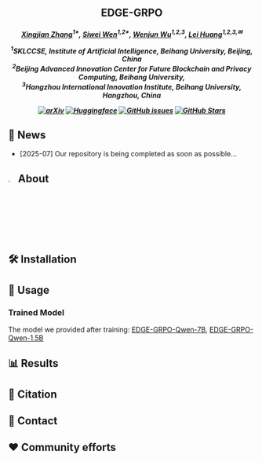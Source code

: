 <h2 align="center">EDGE-GRPO
</a>

<h5 align="center">
<div align="center">

[Xingjian Zhang](https://scholar.google.com/citations?user=H34fwioAAAAJ&hl=zh-CN)<sup>1*</sup>,
[Siwei Wen](https://scholar.google.com/citations?user=kJRiUYwAAAAJ&hl=zh-CN)<sup>1,2*</sup>,
[Wenjun Wu](https://iai.buaa.edu.cn/info/1013/1093.htm)<sup>1,2,3</sup>, 
[Lei Huang](https://huangleibuaa.github.io/)<sup>1,2,3,✉</sup>

<sup>1</sup>SKLCCSE, Institute of Artificial Intelligence, Beihang University, Beijing, China<br>
<sup>2</sup>Beijing Advanced Innovation Center for Future Blockchain and Privacy Computing, Beihang University, <br>
<sup>3</sup>Hangzhou International Innovation Institute, Beihang University, Hangzhou, China

</div>

<div align="center">

[![arXiv](https://img.shields.io/badge/Arxiv-2504.09641-AD1C18.svg?logo=arXiv)](https://arxiv.org/abs/2504.09641)
[![Huggingface](https://img.shields.io/badge/🤗-%20Open%20In%20HF-blue.svg)](https://github.com/ZhangXJ199/EDGE-GRPO)
[![GitHub issues](https://img.shields.io/github/issues/ZhangXJ199/EDGE-GRPO?color=critical&label=Issues)](https://github.com/ZhangXJ199/EDGE-GRPO)
[![GitHub Stars](https://img.shields.io/github/stars/ZhangXJ199/EDGE-GRPO?style=social)](https://github.com/ZhangXJ199/EDGE-GRPO)

</div>

## 📰 News

- [2025-07] Our repository is being completed as soon as possible...

## <img id="painting_icon" width="3%" src="https://cdn-icons-png.flaticon.com/256/2435/2435606.png"> About


## 🛠️ Installation


## 📌 Usage

### Trained Model

The model we provided after training: [EDGE-GRPO-Qwen-7B](https://huggingface.co/Zhang199/EDGE-GRPO-Qwen-7B), [EDGE-GRPO-Qwen-1.5B](https://huggingface.co/Zhang199/EDGE-GRPO-Qwen-1.5B)

## 📊 Results


## 📝 Citation


## 📨 Contact


## ❤️ Community efforts
